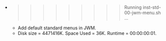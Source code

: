 * >>>>>>>>> Running inst-std-00-jwm-menu.sh ...
  * Add default standard menus in JWM.
  * Disk size = 4471416K. Space Used = 36K. Runtime = 00:00:00:01.
